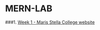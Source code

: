 # MERN-LAB
###1. [Week 1 - Maris Stella College website](https://perumallaharshitha.github.io/MERN-LAB/Week-1-%20MSC/home.html) 
